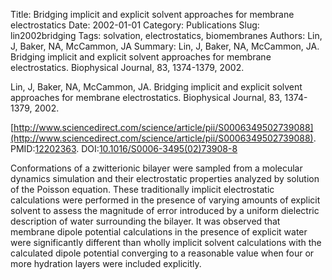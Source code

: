 Title: Bridging implicit and explicit solvent approaches for membrane electrostatics
Date: 2002-01-01
Category: Publications
Slug: lin2002bridging
Tags: solvation, electrostatics, biomembranes
Authors: Lin, J, Baker, NA, McCammon, JA
Summary: Lin, J, Baker, NA, McCammon, JA. Bridging implicit and explicit solvent approaches for membrane electrostatics. Biophysical Journal, 83, 1374-1379, 2002. 

Lin, J, Baker, NA, McCammon, JA. Bridging implicit and explicit solvent approaches for membrane electrostatics. Biophysical Journal, 83, 1374-1379, 2002. 

[http://www.sciencedirect.com/science/article/pii/S0006349502739088](http://www.sciencedirect.com/science/article/pii/S0006349502739088). PMID:[12202363](http://www.ncbi.nlm.nih.gov/pubmed/12202363). DOI:[10.1016/S0006-3495(02)73908-8](http://dx.doi.org/10.1016/S0006-3495(02)73908-8)

Conformations of a zwitterionic bilayer were sampled from a molecular dynamics simulation and their electrostatic properties analyzed by solution of the Poisson equation. These traditionally implicit electrostatic calculations were performed in the presence of varying amounts of explicit solvent to assess the magnitude of error introduced by a uniform dielectric description of water surrounding the bilayer. It was observed that membrane dipole potential calculations in the presence of explicit water were significantly different than wholly implicit solvent calculations with the calculated dipole potential converging to a reasonable value when four or more hydration layers were included explicitly.

